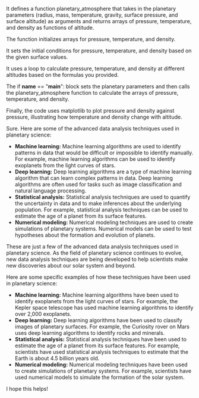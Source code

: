 It defines a function planetary_atmosphere that takes in the planetary parameters (radius, mass, temperature, gravity, surface pressure, and surface altitude) as arguments and returns arrays of pressure, temperature, and density as functions of altitude.

The function initializes arrays for pressure, temperature, and density.

It sets the initial conditions for pressure, temperature, and density based on the given surface values.

It uses a loop to calculate pressure, temperature, and density at different altitudes based on the formulas you provided.

The if __name__ == "__main__": block sets the planetary parameters and then calls the planetary_atmosphere function to calculate the arrays of pressure, temperature, and density.

Finally, the code uses matplotlib to plot pressure and density against pressure, illustrating how temperature and density change with altitude.


Sure. Here are some of the advanced data analysis techniques used in planetary science:

* **Machine learning:** Machine learning algorithms are used to identify patterns in data that would be difficult or impossible to identify manually. For example, machine learning algorithms can be used to identify exoplanets from the light curves of stars.
* **Deep learning:** Deep learning algorithms are a type of machine learning algorithm that can learn complex patterns in data. Deep learning algorithms are often used for tasks such as image classification and natural language processing.
* **Statistical analysis:** Statistical analysis techniques are used to quantify the uncertainty in data and to make inferences about the underlying population. For example, statistical analysis techniques can be used to estimate the age of a planet from its surface features.
* **Numerical modeling:** Numerical modeling techniques are used to create simulations of planetary systems. Numerical models can be used to test hypotheses about the formation and evolution of planets.

These are just a few of the advanced data analysis techniques used in planetary science. As the field of planetary science continues to evolve, new data analysis techniques are being developed to help scientists make new discoveries about our solar system and beyond.

Here are some specific examples of how these techniques have been used in planetary science:

* **Machine learning:** Machine learning algorithms have been used to identify exoplanets from the light curves of stars. For example, the Kepler space telescope has used machine learning algorithms to identify over 2,000 exoplanets.
* **Deep learning:** Deep learning algorithms have been used to classify images of planetary surfaces. For example, the Curiosity rover on Mars uses deep learning algorithms to identify rocks and minerals.
* **Statistical analysis:** Statistical analysis techniques have been used to estimate the age of a planet from its surface features. For example, scientists have used statistical analysis techniques to estimate that the Earth is about 4.5 billion years old.
* **Numerical modeling:** Numerical modeling techniques have been used to create simulations of planetary systems. For example, scientists have used numerical models to simulate the formation of the solar system.

I hope this helps!
